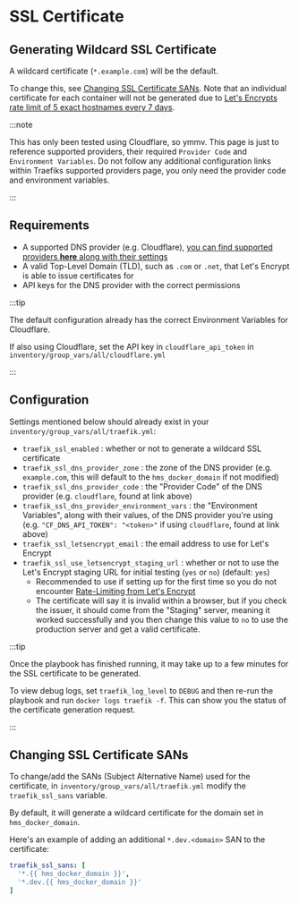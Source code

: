 # SSL Certificate

## Generating Wildcard SSL Certificate

A wildcard certificate (`*.example.com`) will be the default.

To change this, see [Changing SSL Certificate SANs](#changing-ssl-certificate-sans). Note that an individual certificate for each container will not be generated due to [Let's Encrypts rate limit of 5 exact hostnames every 7 days](https://letsencrypt.org/docs/rate-limits/#new-certificates-per-exact-set-of-hostnames).

:::note

This has only been tested using Cloudflare, so ymmv. This page is just to reference supported providers, their required `Provider Code` and `Environment Variables`. Do not follow any additional configuration links within Traefiks supported providers page, you only need the provider code and environment variables.

:::

## Requirements

- A supported DNS provider (e.g. Cloudflare), [you can find supported providers **here** along with their settings](https://doc.traefik.io/traefik/https/acme/#providers)
- A valid Top-Level Domain (TLD), such as `.com` or `.net`, that Let's Encrypt is able to issue certificates for
- API keys for the DNS provider with the correct permissions

:::tip

The default configuration already has the correct Environment Variables for Cloudflare.

If also using Cloudflare, set the API key in `cloudflare_api_token` in `inventory/group_vars/all/cloudflare.yml`

:::

## Configuration

Settings mentioned below should already exist in your `inventory/group_vars/all/traefik.yml`:

- `traefik_ssl_enabled` : whether or not to generate a wildcard SSL certificate
- `traefik_ssl_dns_provider_zone` : the zone of the DNS provider (e.g. `example.com`, this will default to the `hms_docker_domain` if not modified)
- `traefik_ssl_dns_provider_code` : the "Provider Code" of the DNS provider (e.g. `cloudflare`, found at link above)
- `traefik_ssl_dns_provider_environment_vars` : the "Environment Variables", along with their values, of the DNS provider you're using (e.g. `"CF_DNS_API_TOKEN": "<token>"` if using `cloudflare`, found at link above)
- `traefik_ssl_letsencrypt_email` : the email address to use for Let's Encrypt
- `traefik_ssl_use_letsencrypt_staging_url` : whether or not to use the Let's Encrypt staging URL for initial testing (`yes` or `no`) (default: `yes`)
  - Recommended to use if setting up for the first time so you do not encounter [Rate-Limiting from Let's Encrypt](https://letsencrypt.org/docs/rate-limits/)
  - The certificate will say it is invalid within a browser, but if you check the issuer, it should come from the "Staging" server, meaning it worked successfully and you then change this value to `no` to use the production server and get a valid certificate.

:::tip

Once the playbook has finished running, it may take up to a few minutes for the SSL certificate to be generated.

To view debug logs, set `traefik_log_level` to `DEBUG` and then re-run the playbook and run `docker logs traefik -f`. This can show you the status of the certificate generation request.

:::

## Changing SSL Certificate SANs

To change/add the SANs (Subject Alternative Name) used for the certificate, in `inventory/group_vars/all/traefik.yml` modify the `traefik_ssl_sans` variable.

By default, it will generate a wildcard certificate for the domain set in `hms_docker_domain`.

Here's an example of adding an additional `*.dev.<domain>` SAN to the certificate:

```yaml
traefik_ssl_sans: [
  '*.{{ hms_docker_domain }}',
  '*.dev.{{ hms_docker_domain }}'
]
```
